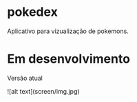 # pokedex

Aplicativo para vizualização de pokemons.

# Em desenvolvimento

Versão atual
<div style="width: 250px; height: 350px">
![alt text](screen/img.jpg)
</div>